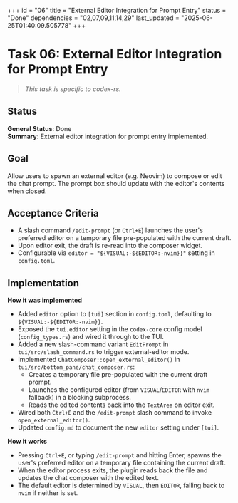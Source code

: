 +++
id = "06"
title = "External Editor Integration for Prompt Entry"
status = "Done"
dependencies = "02,07,09,11,14,29"
last_updated = "2025-06-25T01:40:09.505778"
+++

# Task 06: External Editor Integration for Prompt Entry

> *This task is specific to codex-rs.*

## Status

**General Status**: Done  
**Summary**: External editor integration for prompt entry implemented.

## Goal
Allow users to spawn an external editor (e.g. Neovim) to compose or edit the chat prompt. The prompt box should update with the editor's contents when closed.

## Acceptance Criteria
- A slash command `/edit-prompt` (or `Ctrl+E`) launches the user's preferred editor on a temporary file pre-populated with the current draft.
- Upon editor exit, the draft is re-read into the composer widget.
- Configurable via `editor = "${VISUAL:-${EDITOR:-nvim}}"` setting in `config.toml`.

## Implementation

**How it was implemented**  
- Added `editor` option to `[tui]` section in `config.toml`, defaulting to `${VISUAL:-${EDITOR:-nvim}}`.  
- Exposed the `tui.editor` setting in the `codex-core` config model (`config_types.rs`) and wired it through to the TUI.  
- Added a new slash-command variant `EditPrompt` in `tui/src/slash_command.rs` to trigger external-editor mode.  
- Implemented `ChatComposer::open_external_editor()` in `tui/src/bottom_pane/chat_composer.rs`:  
  - Creates a temporary file pre-populated with the current draft prompt.  
  - Launches the configured editor (from `VISUAL`/`EDITOR` with `nvim` fallback) in a blocking subprocess.  
  - Reads the edited contents back into the `TextArea` on editor exit.  
- Wired both `Ctrl+E` and the `/edit-prompt` slash command to invoke `open_external_editor()`.  
- Updated `config.md` to document the new `editor` setting under `[tui]`.

**How it works**  
- Pressing `Ctrl+E`, or typing `/edit-prompt` and hitting Enter, spawns the user's preferred editor on a temporary file containing the current draft.  
- When the editor process exits, the plugin reads back the file and updates the chat composer with the edited text.  
- The default editor is determined by `VISUAL`, then `EDITOR`, falling back to `nvim` if neither is set.
